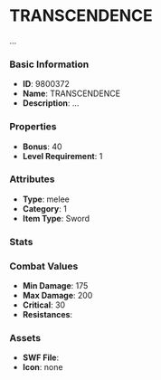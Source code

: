 # TRANSCENDENCE

...

### Basic Information

- **ID**: 9800372
- **Name**: TRANSCENDENCE
- **Description**: ...

### Properties

- **Bonus**: 40
- **Level Requirement**: 1

### Attributes

- **Type**: melee     
- **Category**: 1
- **Item Type**: Sword

### Stats


### Combat Values

- **Min Damage**: 175
- **Max Damage**: 200
- **Critical**: 30
- **Resistances**: 

### Assets

- **SWF File**: 
- **Icon**: none

